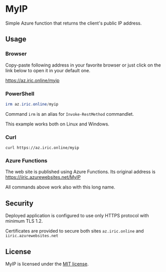 # MyIP

Simple Azure function that returns the client's public IP address.

## Usage

### Browser

Copy-paste following address in your favorite browser or just click on the link below to open it in your default one.

https://az.iric.online/myip

### PowerShell

```PowerShell
irm az.iric.online/myip
```
Command `irm` is an alias for `Invoke-RestMethod` commandlet.

This example works both on Linux and Windows.

### Curl

```shell
curl https://az.iric.online/myip
```

### Azure Functions

The web site is published using Azure Functions.
Its original address is https://iiric.azurewebsites.net/MyIP

All commands above work also with this long name.

## Security

Deployed application is configured to use only HTTPS protocol with minimum TLS 1.2.

Certificates are provided to secure both sites `az.iric.online` and `iiric.azurewebsites.net`

## License 

MyIP is licensed under the [MIT license](./LICENSE).
